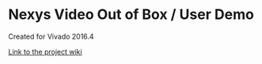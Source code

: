 # Nexys Video Out of Box / User Demo
Created for Vivado 2016.4

[Link to the project wiki](https://reference.digilentinc.com/learn/programmable-logic/tutorials/nexys-video-user-demo/start)

